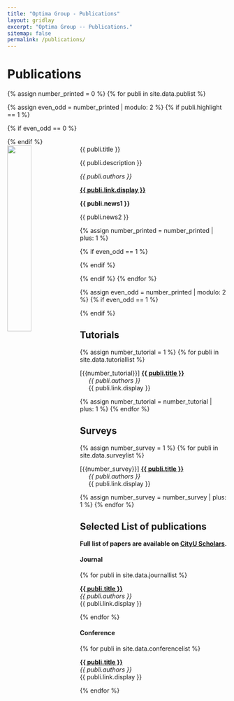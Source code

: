 ```yaml
---
title: "Optima Group - Publications"
layout: gridlay
excerpt: "Optima Group -- Publications."
sitemap: false
permalink: /publications/
---
```



# Publications

{% assign number_printed = 0 %}
{% for publi in site.data.publist %}

{% assign even_odd = number_printed | modulo: 2 %}
{% if publi.highlight == 1 %}

{% if even_odd == 0 %}
<div class="row">
{% endif %}

<div class="col-sm-6 clearfix">
 <div class="well">
  <pubtit>{{ publi.title }}</pubtit>
  <img src="{{ site.url }}{{ site.baseurl }}/images/pubpic/{{ publi.image }}" class="img-responsive" width="33%" style="float: left" />
  <p>{{ publi.description }}</p>
  <p><em>{{ publi.authors }}</em></p>
  <p><strong><a href="{{ publi.link.url }}">{{ publi.link.display }}</a></strong></p>
  <p class="text-danger"><strong> {{ publi.news1 }}</strong></p>
  <p> {{ publi.news2 }}</p>
 </div>
</div>

{% assign number_printed = number_printed | plus: 1 %}

{% if even_odd == 1 %}
</div>
{% endif %}

{% endif %}
{% endfor %}

{% assign even_odd = number_printed | modulo: 2 %}
{% if even_odd == 1 %}
</div>
{% endif %}

[//]: # (<p> &nbsp; </p>)

## Tutorials
{% assign number_tutorial = 1 %}
{% for publi in site.data.tutoriallist %}

\[{{number_tutorial}}\] <a href="{{ publi.link.url }}"><strong>{{ publi.title }}</strong></a> <br />
&nbsp;&nbsp;&nbsp;&nbsp; <em>{{ publi.authors }} </em><br />
&nbsp;&nbsp;&nbsp;&nbsp; {{ publi.link.display }}

{% assign number_tutorial = number_tutorial | plus: 1 %}
{% endfor %}

## Surveys
{% assign number_survey = 1 %}
{% for publi in site.data.surveylist %}

\[{{number_survey}}\] <a href="{{ publi.link.url }}"><strong>{{ publi.title }}</strong></a> <br />
&nbsp;&nbsp;&nbsp;&nbsp; <em>{{ publi.authors }} </em><br />
&nbsp;&nbsp;&nbsp;&nbsp; {{ publi.link.display }}

{% assign number_survey = number_survey | plus: 1 %}
{% endfor %}

## Selected List of publications
**Full list of papers are available on [CityU Scholars](https://scholars.cityu.edu.hk/en/persons/qingfu-zhang(a25373cf-62a1-4697-ad08-43678bcbf3f2)/publications.html).**

#### **Journal**
{% for publi in site.data.journallist %}

<a href="{{ publi.link.url }}"><strong>{{ publi.title }}</strong></a> <br />
  <em>{{ publi.authors }} </em><br />{{ publi.link.display }}

{% endfor %}

#### **Conference**
{% for publi in site.data.conferencelist %}

<a href="{{ publi.link.url }}"><strong>{{ publi.title }}</strong></a> <br />
<em>{{ publi.authors }} </em><br />{{ publi.link.display }}

{% endfor %}